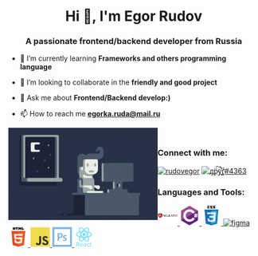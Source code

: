 
<h1 align="center">Hi 👋, I'm Egor Rudov</h1>
<h3 align="center">A passionate frontend/backend developer from Russia</h3>

- 🌱 I’m currently learning **Frameworks and others programming language**

- 👯 I’m looking to collaborate in the **friendly and good project**

- 💬 Ask me about **Frontend/Backend develop:)**

- 📫 How to reach me **egorka.ruda@mail.ru**
<img alt="Night Coding" src="https://raw.githubusercontent.com/AVS1508/AVS1508/master/assets/Night-Coding.gif" align="left"/>
</br>
<h3 align="left">Connect with me:</h3>
<p align="left">
<a href="https://dev.to/rudovegor" target="blank"><img align="center" src="https://raw.githubusercontent.com/rahuldkjain/github-profile-readme-generator/master/src/images/icons/Social/devto.svg" alt="rudovegor" height="30" width="40" /></a>
<a href="https://discord.gg/д̧͕̇р̞ͮ͠у̚҉̬г̢̖ͣ#4363" target="blank"><img align="center" src="https://raw.githubusercontent.com/rahuldkjain/github-profile-readme-generator/master/src/images/icons/Social/discord.svg" alt="д̧͕̇р̞ͮ͠у̚҉̬г̢̖ͣ#4363" height="30" width="40" /></a>
</p>
<h3 align="left">Languages and Tools:</h3>
<p align="left"> <a href="https://angular.io" target="_blank" rel="noreferrer"> <img src="https://raw.githubusercontent.com/devicons/devicon/master/icons/angularjs/angularjs-original-wordmark.svg" alt="angularjs" width="40" height="40"/> </a> <a href="https://www.w3schools.com/cs/" target="_blank" rel="noreferrer"> <img src="https://raw.githubusercontent.com/devicons/devicon/master/icons/csharp/csharp-original.svg" alt="csharp" width="40" height="40"/> </a> <a href="https://www.w3schools.com/css/" target="_blank" rel="noreferrer"> <img src="https://raw.githubusercontent.com/devicons/devicon/master/icons/css3/css3-original-wordmark.svg" alt="css3" width="40" height="40"/> </a> <a href="https://www.figma.com/" target="_blank" rel="noreferrer"> <img src="https://www.vectorlogo.zone/logos/figma/figma-icon.svg" alt="figma" width="40" height="40"/> </a> <a href="https://www.w3.org/html/" target="_blank" rel="noreferrer"> <img src="https://raw.githubusercontent.com/devicons/devicon/master/icons/html5/html5-original-wordmark.svg" alt="html5" width="40" height="40"/> </a> <a href="https://developer.mozilla.org/en-US/docs/Web/JavaScript" target="_blank" rel="noreferrer"> <img src="https://raw.githubusercontent.com/devicons/devicon/master/icons/javascript/javascript-original.svg" alt="javascript" width="40" height="40"/> </a> <a href="https://www.photoshop.com/en" target="_blank" rel="noreferrer"> <img src="https://raw.githubusercontent.com/devicons/devicon/master/icons/photoshop/photoshop-line.svg" alt="photoshop" width="40" height="40"/> </a> <a href="https://reactjs.org/" target="_blank" rel="noreferrer"> <img src="https://raw.githubusercontent.com/devicons/devicon/master/icons/react/react-original-wordmark.svg" alt="react" width="40" height="40"/> </a> </p>
